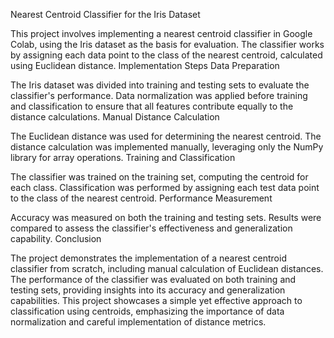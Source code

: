 Nearest Centroid Classifier for the Iris Dataset

This project involves implementing a nearest centroid classifier in Google Colab, using the Iris dataset as the basis for evaluation. The classifier works by assigning each data point to the class of the nearest centroid, calculated using Euclidean distance.
Implementation Steps
Data Preparation

The Iris dataset was divided into training and testing sets to evaluate the classifier's performance. Data normalization was applied before training and classification to ensure that all features contribute equally to the distance calculations.
Manual Distance Calculation

The Euclidean distance was used for determining the nearest centroid. The distance calculation was implemented manually, leveraging only the NumPy library for array operations.
Training and Classification

The classifier was trained on the training set, computing the centroid for each class. Classification was performed by assigning each test data point to the class of the nearest centroid.
Performance Measurement

Accuracy was measured on both the training and testing sets. Results were compared to assess the classifier's effectiveness and generalization capability.
Conclusion

The project demonstrates the implementation of a nearest centroid classifier from scratch, including manual calculation of Euclidean distances. The performance of the classifier was evaluated on both training and testing sets, providing insights into its accuracy and generalization capabilities. This project showcases a simple yet effective approach to classification using centroids, emphasizing the importance of data normalization and careful implementation of distance metrics.
